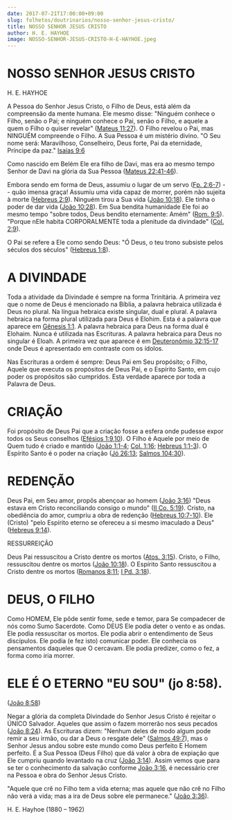 ```yaml
---
date: 2017-07-21T17:00:00+09:00
slug: folhetos/doutrinarios/nosso-senhor-jesus-cristo/ 
title: NOSSO SENHOR JESUS CRISTO 
author: H. E. HAYHOE
image: NOSSO-SENHOR-JESUS-CRISTO-H-E-HAYHOE.jpeg
---
```


NOSSO SENHOR JESUS CRISTO 
=========================

H. E. HAYHOE

A Pessoa do Senhor Jesus Cristo, o Filho de Deus, está além da
compreensão da mente humana. Ele mesmo disse: "Ninguém conhece o Filho,
senão o Pai; e ninguém conhece o Pai, senão o Filho, e aquele a quem o
Filho o quiser revelar" ([Mateus
11:27](http://bibliaonline.com.br/acf/mt/11/27)). O Filho revelou o Pai,
mas NINGUÉM compreende o Filho. A Sua Pessoa é um mistério divino. "O
Seu nome será: Maravilhoso, Conselheiro, Deus forte, Pai da eternidade,
Príncipe da paz." [Isaías 9:6](http://bibliaonline.com.br/acf/is/9/6)

Como nascido em Belém Ele era filho de Davi, mas era ao mesmo tempo
Senhor de Davi na glória da Sua Pessoa ([Mateus
22:41-46](http://bibliaonline.com.br/acf/mt/22/41-46)).

Embora sendo em forma de Deus, assumiu o lugar de um servo ([Fp.
2:6-7](http://bibliaonline.com.br/acf/fp/2/6-7)) -- quão imensa graça!
Assumiu uma vida capaz de morrer, porém não sujeita à morte ([Hebreus
2:9](http://bibliaonline.com.br/acf/hb/2/9)). Ninguém tirou a Sua vida
([João 10:18](http://bibliaonline.com.br/acf/jo/10/18)). Ele tinha o poder
de dar vida ([João 10:28](http://bibliaonline.com.br/acf/jo/10/28)). Em
Sua bendita humanidade Ele foi ao mesmo tempo "sobre todos, Deus bendito
eternamente: Amém" ([Rom. 9:5](http://bibliaonline.com.br/acf/rm/9/5)).
"Porque nEle habita CORPORALMENTE toda a plenitude da divindade" ([Col.
2:9](http://bibliaonline.com.br/acf/cl/2/9)).

O Pai se refere a Ele como sendo Deus: "Ó Deus, o teu trono subsiste
pelos séculos dos séculos" ([Hebreus
1:8](http://bibliaonline.com.br/acf/hb/1/8)).

A DIVINDADE 
===========

Toda a atividade da Divindade é sempre na forma Trinitária. A primeira
vez que o nome de Deus é mencionado na Bíblia, a palavra hebraica
utilizada é Deus no plural. Na língua hebraica existe singular, dual e
plural. A palavra hebraica na forma plural utilizada para Deus é Elohim.
Esta é a palavra que aparece em [Gênesis
1:1](http://bibliaonline.com.br/acf/gn/1/1). A palavra hebraica para
Deus na forma dual é Elohaim. Nunca é utilizada nas Escrituras. A
palavra hebraica para Deus no singular é Eloah. A primeira vez que
aparece é em [Deuteronômio 32:15-17](http://bibliaonline.com.br/acf/dt/32/15-17)
onde Deus é apresentado em contraste com os ídolos.

Nas Escrituras a ordem é sempre: Deus Pai em Seu propósito; o Filho,
Aquele que executa os propósitos de Deus Pai, e o Espírito Santo, em
cujo poder os propósitos são cumpridos. Esta verdade aparece por toda a
Palavra de Deus.

CRIAÇÃO 
=======

Foi propósito de Deus Pai que a criação fosse a esfera onde pudesse
expor todos os Seus conselhos ([Efésios
1:9,10](http://bibliaonline.com.br/acf/ef/1/9,10)). O Filho é Aquele por
meio de Quem tudo é criado e mantido ([João
1:1-4](http://bibliaonline.com.br/acf/jo/1/1-4); [Col.
1:16](http://bibliaonline.com.br/acf/cl/1/16); [Hebreus
1:1-3](http://bibliaonline.com.br/acf/hb/1/1-3)). O Espírito Santo é o
poder na criação ([Jó
26:13](http://bibliaonline.com.br/acf/jó/26/13); [Salmos
104:30](http://bibliaonline.com.br/acf/sl/104/30)).

REDENÇÃO 
========

Deus Pai, em Seu amor, propôs abençoar ao homem ([João
3:16](http://bibliaonline.com.br/acf/jo/3/16)) "Deus estava em Cristo
reconciliando consigo o mundo" ([II Co.
5:19](http://bibliaonline.com.br/acf/2co/5/19)). Cristo, na obediência
do amor, cumpriu a obra de redenção ([Hebreus
10:7-10](http://bibliaonline.com.br/acf/hb/10/7-10)). Ele (Cristo) "pelo
Espírito eterno se ofereceu a si mesmo imaculado a Deus" ([Hebreus
9:14](http://bibliaonline.com.br/acf/hb/9/14)).

RESSURREIÇÃO

Deus Pai ressuscitou a Cristo dentre os mortos ([Atos.
3:15](http://bibliaonline.com.br/acf/atos/3/15)). Cristo, o Filho,
ressuscitou dentre os mortos ([João
10:18](http://bibliaonline.com.br/acf/jo/10/18)). O Espírito Santo
ressuscitou a Cristo dentre os mortos ([Romanos
8:11](http://bibliaonline.com.br/acf/rm/8/11); [I Pd.
3:18](http://bibliaonline.com.br/acf/1pe/3/18)).

DEUS, O FILHO 
=============

Como HOMEM, Ele pôde sentir fome, sede e temor, para Se compadecer de
nós como Sumo Sacerdote. Como DEUS Ele podia deter o vento e as ondas.
Ele podia ressuscitar os mortos. Ele podia abrir o entendimento de Seus
discípulos. Ele podia (e fez isto) comunicar poder. Ele conhecia os
pensamentos daqueles que O cercavam. Ele podia predizer, como o fez, a
forma como iria morrer.

ELE É O ETERNO "EU SOU" (jo 8:58). 
==================================

([João 8:58](http://bibliaonline.com.br/acf/jo/8/58))

Negar a glória da completa Divindade do Senhor Jesus Cristo é rejeitar o
ÚNICO Salvador. Aqueles que assim o fazem morrerão nos seus pecados ([João
8:24](http://bibliaonline.com.br/acf/jo/8/24)). As Escrituras dizem:
"Nenhum deles de modo algum pode remir a seu irmão, ou dar a Deus o
resgate dele" ([Salmos 49:7](http://bibliaonline.com.br/acf/sl/49/7)), mas o
Senhor Jesus andou sobre este mundo como Deus perfeito E Homem perfeito.
É a Sua Pessoa (Deus Filho) que dá valor à obra de expiação que Ele
cumpriu quando levantado na cruz ([João
3:14](http://bibliaonline.com.br/acf/jo/3/14)). Assim vemos que para se
ter o conhecimento da salvação conforme [João
3:16](http://bibliaonline.com.br/acf/jo/3/16), é necessário crer na
Pessoa e obra do Senhor Jesus Cristo.

"Aquele que crê no Filho tem a vida eterna; mas aquele que não crê no
Filho não verá a vida; mas a ira de Deus sobre ele permanece." ([João
3:36](http://bibliaonline.com.br/acf/jo/3/36)).

H. E. Hayhoe (1880 – 1962)
